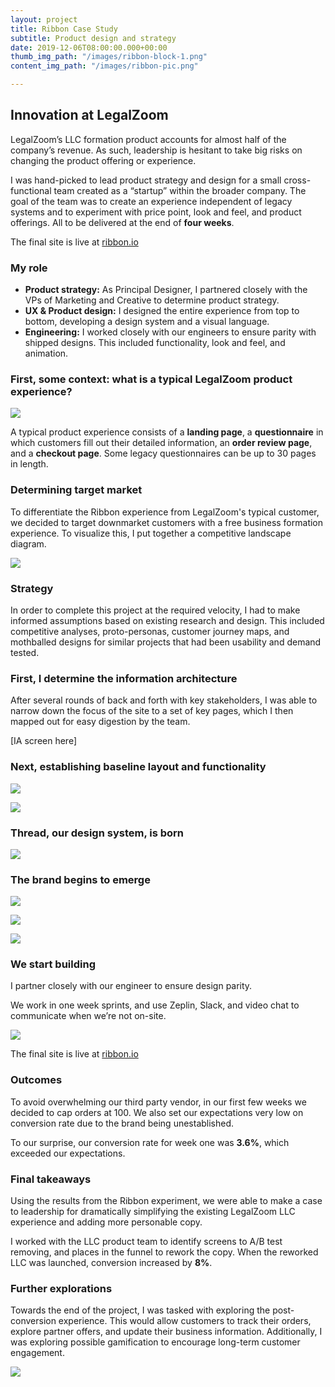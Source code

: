 ```yaml
---
layout: project
title: Ribbon Case Study
subtitle: Product design and strategy
date: 2019-12-06T08:00:00.000+00:00
thumb_img_path: "/images/ribbon-block-1.png"
content_img_path: "/images/ribbon-pic.png"

---
```

## Innovation at LegalZoom

LegalZoom’s LLC formation product accounts for almost half of the company’s revenue. As such, leadership is hesitant to take big risks on changing the product offering or experience.

I was hand-picked to lead product strategy and design for a small cross-functional team created as a “startup” within the broader company. The goal of the team was to create an experience independent of legacy systems and to experiment with price point, look and feel, and product offerings. All to be delivered at the end of **four weeks**.

The final site is live at <a href="http://www.ribbon.io" target="_new">ribbon.io</a>

### My role

* **Product strategy:** As Principal Designer, I partnered closely with the VPs of Marketing and Creative to determine product strategy.
* **UX & Product design:** I designed the entire experience from top to bottom, developing a design system and a visual language.
* **Engineering:** I worked closely with our engineers to ensure parity with shipped designs. This included functionality, look and feel, and animation.

### First, some context: what is a typical LegalZoom product experience?

![](/images/lz-typical-experience.png)

A typical product experience consists of a **landing page**, a **questionnaire** in which customers fill out their detailed information, an **order review page**, and a **checkout page**. Some legacy questionnaires can be up to 30 pages in length.

### Determining target market

To differentiate the Ribbon experience from LegalZoom's typical customer, we decided to target downmarket customers with a free business formation experience. To visualize this, I put together a competitive landscape diagram.

![](/images/competitive-landscape-1.png)

### Strategy

In order to complete this project at the required velocity, I had to make informed assumptions based on existing research and design. This included competitive analyses, proto-personas, customer journey maps, and mothballed designs for similar projects that had been usability and demand tested.

### First, I determine the information architecture

After several rounds of back and forth with key stakeholders, I was able to narrow down the focus of the site to a set of key pages, which I then mapped out for easy digestion by the team.

\[IA screen here\]

### Next, establishing baseline layout and functionality

![](/images/ribbon-sketch.png)

![](/images/ribbon-layout.png)

### Thread, our design system, is born

![](/images/thread.png)

### The brand begins to emerge

![](/images/ribbon-mobile-01.png)

![](/images/ribbon-mobile-02.png)

![](/images/ribbon-desktop-01.png)

### We start building

I partner closely with our engineer to ensure design parity.

We work in one week sprints, and use Zeplin, Slack, and video chat to communicate when we’re not on-site.

![](/images/ribbon-launch.png)

The final site is live at <a href="http://www.ribbon.io" target="_new">ribbon.io</a>

### Outcomes

To avoid overwhelming our third party vendor, in our first few weeks we decided to cap orders at 100. We also set our expectations very low on conversion rate due to the brand being unestablished.

To our surprise, our conversion rate for week one was **3.6%**, which exceeded our expectations.

### Final takeaways

Using the results from the Ribbon experiment, we were able to make a case to leadership for dramatically simplifying the existing LegalZoom LLC experience and adding more personable copy.

I worked with the LLC product team to identify screens to A/B test removing, and places in the funnel to rework the copy. When the reworked LLC was launched, conversion increased by **8%**.

### Further explorations

Towards the end of the project, I was tasked with exploring the post-conversion experience. This would allow customers to track their orders, explore partner offers, and update their business information. Additionally, I was exploring possible gamification to encourage long-term customer engagement. 

![](/images/ribbon-dashboard.png)